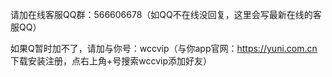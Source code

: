请加在线客服QQ群：566606678（如QQ不在线没回复，这里会写最新在线的客服QQ）

如果Q暂时加不了，请加与你号：wccvip（与你app官网：https://yuni.com.cn 下载安装注册，点右上角+号搜索wccvip添加好友）

